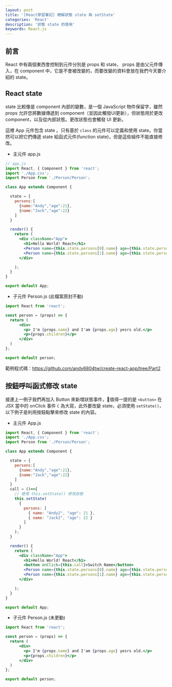 ```yaml
---
layout: post
title: '[React學習筆記] 暸解狀態 state 與 setState'
categories: 'React'
description: '狀態 state 的使用'
keywords: React.js
---
```


## 前言
React 中有兩個東西會控制到元件分別是 props 和 state， props 是由父元件傳入，在 component 中，它是不會被改變的，而要改變的資料會放在我們今天要介紹的 state。


## React state

state 比較像是 component 內部的變數，是一個 JavaScript 物件保留字，雖然 props 允許您將數據傳遞到 component（並因此觸發UI更新），但狀態用於更改 component，以及從內部狀態。更改狀態也會觸發 UI 更新。

這裡 App 元件包含 state 。只有基於 `class` 的元件可以定義和使用 state。你當然可以把它們傳遞 state 給函式元件(function state)，但是這些組件不能直接修改。

- 主元件 app.js

```jsx
// app.js
import React, { Component } from 'react';
import './App.css';
import Person from './Person/Person';

class App extends Component {

  state = {
    persons:[
      {name:"Andy","age":21},
      {name:"Jack","age":22}
    ]
  }

  render() {
    return (
      <div className="App">
        <h1>Hello World! React</h1>
        <Person name={this.state.persons[0].name} age={this.state.persons[0].age}/>
        <Person name={this.state.persons[1].name} age={this.state.persons[1].age}>Hobby is coding</Person>
      </div>

    );
  }
}

export default App;
```

- 子元件 Person.js (此檔案原封不動)

```jsx
import React from 'react';

const person = (props) => {
  return (
      <div>
        <p> I'm {props.name} and I'am {props.age} yesrs old.</p>
        <p>{props.children}</p>
      </div>
  )
};

export default person;

```

範例程式碼：https://github.com/andy6804tw/create-react-app/tree/Part2


##  按鈕呼叫函式修改 state

接連上一例子我們再加入 Button 來新增狀態事件，值得一提的是 `<button>` 在 JSX 當中的 onClick 事件 `C` 為大寫，此外要改變 state，必須使用 `setState()`，以下例子是利用按鈕點擊來修改 state 的內容。

- 主元件 App.js

```jsx
import React, { Component } from 'react';
import './App.css';
import Person from './Person/Person';

class App extends Component {

  state = {
    persons:[
      {name:"Andy","age":21},
      {name:"Jack","age":22}
    ]
  }
  call = ()=>{
    // 使用 this.setState() 修改狀態
    this.setState(
      {
        persons: [
          { name: "Andy2", "age": 21 },
          { name: "Jack2", "age": 22 }
        ]
      }
    );
  }

  render() {
    return (
      <div className="App">
        <h1>Hello World! React</h1>
        <button onClick={this.call}>Switch Name</button>
        <Person name={this.state.persons[0].name} age={this.state.persons[0].age}/>
        <Person name={this.state.persons[1].name} age={this.state.persons[1].age}>Hobby is coding</Person>
      </div>

    );
  }
}

export default App;
```

- 子元件 Person.js (未更動)

```jsx
import React from 'react';

const person = (props) => {
  return (
      <div>
        <p> I'm {props.name} and I'am {props.age} yesrs old.</p>
        <p>{props.children}</p>
      </div>
  )
};

export default person;

```
